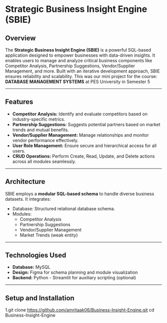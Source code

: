 # Strategic Business Insight Engine (SBIE)

## Overview  
The **Strategic Business Insight Engine (SBIE)** is a powerful SQL-based application designed to empower businesses with data-driven insights. It enables users to manage and analyze critical business components like Competitor Analysis, Partnership Suggestions, Vendor/Supplier Management, and more. Built with an iterative development approach, SBIE ensures reliability and scalability. This was our mini project for the course: **DATABASE MANAGEMENT SYSTEMS** at PES University in Semester 5

---

## Features  
- **Competitor Analysis:** Identify and evaluate competitors based on industry-specific metrics.  
- **Partnership Suggestions:** Suggests potential partners based on market trends and mutual benefits.  
- **Vendor/Supplier Management:** Manage relationships and monitor vendor performance effectively.  
- **User Role Management:** Ensure secure and hierarchical access for all users.  
- **CRUD Operations:** Perform Create, Read, Update, and Delete actions across all modules seamlessly.  

---

## Architecture  
SBIE employs a **modular SQL-based schema** to handle diverse business datasets. It integrates:  
- Database: Structured relational database schema.
- Modules:  
  - Competitor Analysis  
  - Partnership Suggestions  
  - Vendor/Supplier Management  
  - Market Trends (weak entity)  

---

## Technologies Used  
- **Database:** MySQL  
- **Design:** Figma for schema planning and module visualization  
- **Backend:** Python - Streamlit for auxiliary scripting (optional)  

---

## Setup and Installation  
1.git clone https://github.com/amritaak06/Business-Insight-Engine.git
cd Business-Insight-Engine
